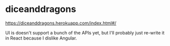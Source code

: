 # diceanddragons


https://diceanddragons.herokuapp.com/index.html#/

UI is doesn't support a bunch of the APIs yet, but I'll probably just re-write it in React because I dislike Angular.
